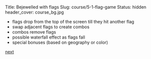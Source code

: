 Title: Bejewelled with flags
Slug: course/5-1-flag-game
Status: hidden
header_cover: course_bg.jpg

* flags drop from the top of the screen till they hit another flag
* swap adjacent flags to create combos
* combos remove flags
* possible waterfall effect as flags fall
* special bonuses (based on geography or color)


[next](5-2)